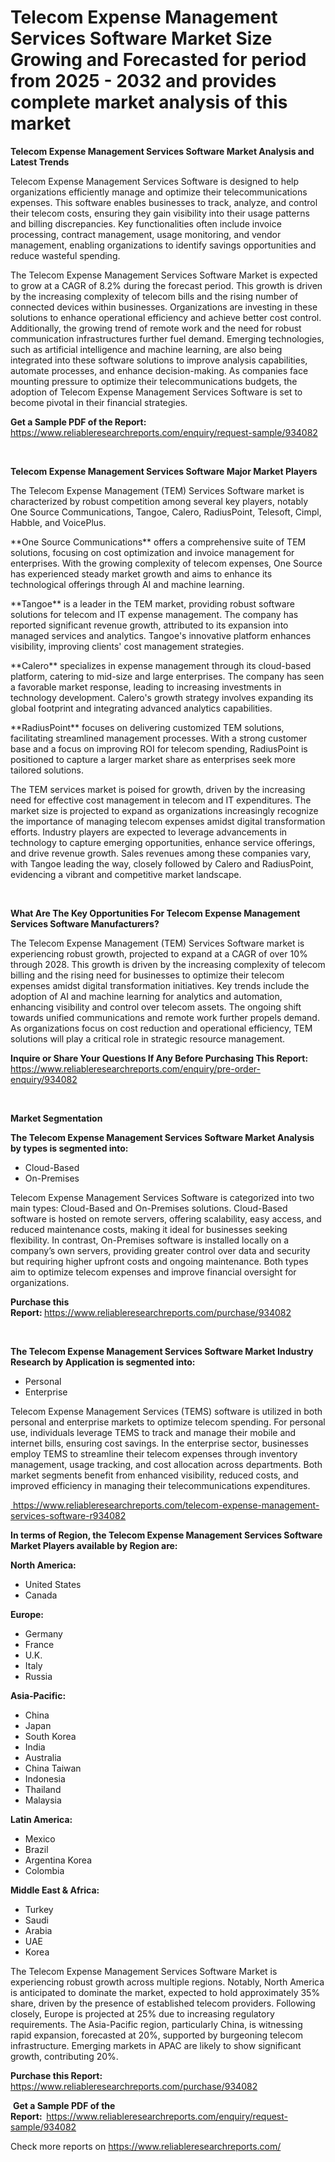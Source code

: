 <p><h1>Telecom Expense Management Services Software Market Size Growing and Forecasted for period from 2025 - 2032 and provides complete market analysis of this market</h1></p><p><strong>Telecom Expense Management Services Software Market Analysis and Latest Trends</strong></p>
<p><p>Telecom Expense Management Services Software is designed to help organizations efficiently manage and optimize their telecommunications expenses. This software enables businesses to track, analyze, and control their telecom costs, ensuring they gain visibility into their usage patterns and billing discrepancies. Key functionalities often include invoice processing, contract management, usage monitoring, and vendor management, enabling organizations to identify savings opportunities and reduce wasteful spending.</p><p>The Telecom Expense Management Services Software Market is expected to grow at a CAGR of 8.2% during the forecast period. This growth is driven by the increasing complexity of telecom bills and the rising number of connected devices within businesses. Organizations are investing in these solutions to enhance operational efficiency and achieve better cost control. Additionally, the growing trend of remote work and the need for robust communication infrastructures further fuel demand. Emerging technologies, such as artificial intelligence and machine learning, are also being integrated into these software solutions to improve analysis capabilities, automate processes, and enhance decision-making. As companies face mounting pressure to optimize their telecommunications budgets, the adoption of Telecom Expense Management Services Software is set to become pivotal in their financial strategies.</p></p>
<p><strong>Get a Sample PDF of the Report:&nbsp;</strong> <a href="https://www.reliableresearchreports.com/enquiry/request-sample/934082?utm_campaign=2756&utm_medium=2&utm_source=Github&utm_content=ia&utm_term=07032025&utm_id=telecom-expense-management-services-software">https://www.reliableresearchreports.com/enquiry/request-sample/934082</a></p>
<p>&nbsp;</p>
<p><strong>Telecom Expense Management Services Software Major Market Players</strong></p>
<p><p>The Telecom Expense Management (TEM) Services Software market is characterized by robust competition among several key players, notably One Source Communications, Tangoe, Calero, RadiusPoint, Telesoft, Cimpl, Habble, and VoicePlus. </p><p>**One Source Communications** offers a comprehensive suite of TEM solutions, focusing on cost optimization and invoice management for enterprises. With the growing complexity of telecom expenses, One Source has experienced steady market growth and aims to enhance its technological offerings through AI and machine learning. </p><p>**Tangoe** is a leader in the TEM market, providing robust software solutions for telecom and IT expense management. The company has reported significant revenue growth, attributed to its expansion into managed services and analytics. Tangoe's innovative platform enhances visibility, improving clients' cost management strategies.</p><p>**Calero** specializes in expense management through its cloud-based platform, catering to mid-size and large enterprises. The company has seen a favorable market response, leading to increasing investments in technology development. Calero's growth strategy involves expanding its global footprint and integrating advanced analytics capabilities.</p><p>**RadiusPoint** focuses on delivering customized TEM solutions, facilitating streamlined management processes. With a strong customer base and a focus on improving ROI for telecom spending, RadiusPoint is positioned to capture a larger market share as enterprises seek more tailored solutions.</p><p>The TEM services market is poised for growth, driven by the increasing need for effective cost management in telecom and IT expenditures. The market size is projected to expand as organizations increasingly recognize the importance of managing telecom expenses amidst digital transformation efforts. Industry players are expected to leverage advancements in technology to capture emerging opportunities, enhance service offerings, and drive revenue growth. Sales revenues among these companies vary, with Tangoe leading the way, closely followed by Calero and RadiusPoint, evidencing a vibrant and competitive market landscape.</p></p>
<p>&nbsp;</p>
<p><strong>What Are The Key Opportunities For Telecom Expense Management Services Software Manufacturers?</strong></p>
<p><p>The Telecom Expense Management (TEM) Services Software market is experiencing robust growth, projected to expand at a CAGR of over 10% through 2028. This growth is driven by the increasing complexity of telecom billing and the rising need for businesses to optimize their telecom expenses amidst digital transformation initiatives. Key trends include the adoption of AI and machine learning for analytics and automation, enhancing visibility and control over telecom assets. The ongoing shift towards unified communications and remote work further propels demand. As organizations focus on cost reduction and operational efficiency, TEM solutions will play a critical role in strategic resource management.</p></p>
<p><strong>Inquire or Share Your Questions If Any Before Purchasing This Report:</strong> <a href="https://www.reliableresearchreports.com/enquiry/pre-order-enquiry/934082?utm_campaign=2756&utm_medium=2&utm_source=Github&utm_content=ia&utm_term=07032025&utm_id=telecom-expense-management-services-software">https://www.reliableresearchreports.com/enquiry/pre-order-enquiry/934082</a></p>
<p>&nbsp;</p>
<p><strong>Market Segmentation</strong></p>
<p><strong>The Telecom Expense Management Services Software Market Analysis by types is segmented into:</strong></p>
<p><ul><li>Cloud-Based</li><li>On-Premises</li></ul></p>
<p><p>Telecom Expense Management Services Software is categorized into two main types: Cloud-Based and On-Premises solutions. Cloud-Based software is hosted on remote servers, offering scalability, easy access, and reduced maintenance costs, making it ideal for businesses seeking flexibility. In contrast, On-Premises software is installed locally on a company’s own servers, providing greater control over data and security but requiring higher upfront costs and ongoing maintenance. Both types aim to optimize telecom expenses and improve financial oversight for organizations.</p></p>
<p><strong>Purchase this Report:&nbsp;</strong><a href="https://www.reliableresearchreports.com/purchase/934082?utm_campaign=2756&utm_medium=2&utm_source=Github&utm_content=ia&utm_term=07032025&utm_id=telecom-expense-management-services-software">https://www.reliableresearchreports.com/purchase/934082</a></p>
<p>&nbsp;</p>
<p><strong>The Telecom Expense Management Services Software Market Industry Research by Application is segmented into:</strong></p>
<p><ul><li>Personal</li><li>Enterprise</li></ul></p>
<p><p>Telecom Expense Management Services (TEMS) software is utilized in both personal and enterprise markets to optimize telecom spending. For personal use, individuals leverage TEMS to track and manage their mobile and internet bills, ensuring cost savings. In the enterprise sector, businesses employ TEMS to streamline their telecom expenses through inventory management, usage tracking, and cost allocation across departments. Both market segments benefit from enhanced visibility, reduced costs, and improved efficiency in managing their telecommunications expenditures.</p></p>
<p><a href="https://www.reliableresearchreports.com/telecom-expense-management-services-software-r934082?utm_campaign=2756&utm_medium=2&utm_source=Github&utm_content=ia&utm_term=07032025&utm_id=telecom-expense-management-services-software">&nbsp;https://www.reliableresearchreports.com/telecom-expense-management-services-software-r934082</a></p>
<p><strong>In terms of Region, the Telecom Expense Management Services Software Market Players available by Region are:</strong></p>
<p>
    <p> <strong> North America: </strong>
        <ul>
            <li>United States</li>
            <li>Canada</li>
        </ul>
        </p> 
    <p> <strong> Europe: </strong>
        <ul>
            <li>Germany</li>
            <li>France</li>
            <li>U.K.</li>
            <li>Italy</li>
            <li>Russia</li>
        </ul>
        </p> 
    <p> <strong> Asia-Pacific: </strong>
        <ul>
            <li>China</li>
            <li>Japan</li>
            <li>South Korea</li>
            <li>India</li>
            <li>Australia</li>
            <li>China Taiwan</li>
            <li>Indonesia</li>
            <li>Thailand</li>
            <li>Malaysia</li>
        </ul>
        </p> 
    <p> <strong> Latin America: </strong>
        <ul>
            <li>Mexico</li>
            <li>Brazil</li>
            <li>Argentina Korea</li>
            <li>Colombia</li>
        </ul>
        </p> 
    <p> <strong> Middle East & Africa: </strong>
        <ul>
            <li>Turkey</li>
            <li>Saudi</li>
            <li>Arabia</li>
            <li>UAE</li>
            <li>Korea</li>
        </ul>
    </p>
    </p>
<p><p>The Telecom Expense Management Services Software Market is experiencing robust growth across multiple regions. Notably, North America is anticipated to dominate the market, expected to hold approximately 35% share, driven by the presence of established telecom providers. Following closely, Europe is projected at 25% due to increasing regulatory requirements. The Asia-Pacific region, particularly China, is witnessing rapid expansion, forecasted at 20%, supported by burgeoning telecom infrastructure. Emerging markets in APAC are likely to show significant growth, contributing 20%.</p></p>
<p><strong>Purchase this Report: </strong><a href="https://www.reliableresearchreports.com/purchase/934082?utm_campaign=2756&utm_medium=2&utm_source=Github&utm_content=ia&utm_term=07032025&utm_id=telecom-expense-management-services-software">https://www.reliableresearchreports.com/purchase/934082</a></p>
<p>&nbsp;<strong>Get a Sample PDF of the Report:&nbsp;&nbsp;</strong><a href="https://www.reliableresearchreports.com/enquiry/request-sample/934082?utm_campaign=2756&utm_medium=2&utm_source=Github&utm_content=ia&utm_term=07032025&utm_id=telecom-expense-management-services-software">https://www.reliableresearchreports.com/enquiry/request-sample/934082</a></p>
<p><strong></strong></p>
<p>Check more reports on <a href="https://www.reliableresearchreports.com/?utm_campaign=2756&utm_medium=2&utm_source=Github&utm_content=ia&utm_term=07032025&utm_id=telecom-expense-management-services-software">https://www.reliableresearchreports.com/</a></p>